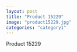 ```yaml
---
layout: post
title: "Product 15229"
image: "product15229.jpg"
categories: "category1"
---
```

Product 15229
